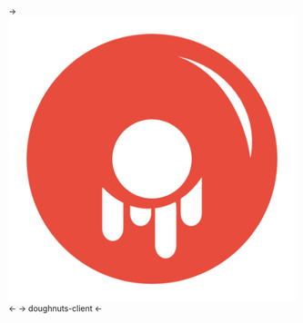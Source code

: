 -> ![DoughnutsIcon](/app/src/main/res/drawable/donut_red.png?raw=true "Title") <-
-> doughnuts-client <-
